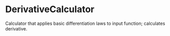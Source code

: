 # DerivativeCalculator
Calculator that applies basic differentiation laws to input function; calculates derivative.
